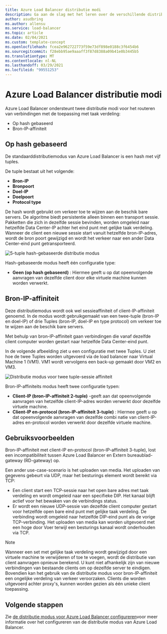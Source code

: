 ```yaml
---
title: Azure Load Balancer distributie modi
description: Ga aan de slag met het leren over de verschillende distributie modi van Azure Load Balancer.
author: asudbring
ms.author: allensu
ms.service: load-balancer
ms.topic: article
ms.date: 02/04/2021
ms.custom: template-concept
ms.openlocfilehash: fcea2e962722773f59e73df898e0188c3f6454b6
ms.sourcegitcommit: f28ebb95ae9aaaff3f87d8388a09b41e0b3445b5
ms.translationtype: MT
ms.contentlocale: nl-NL
ms.lasthandoff: 03/29/2021
ms.locfileid: "99551253"
---
```

# <a name="azure-load-balancer-distribution-modes"></a>Azure Load Balancer distributie modi

Azure Load Balancer ondersteunt twee distributie modi voor het routeren van verbindingen met de toepassing met taak verdeling:

* Op hash gebaseerd
* Bron-IP-affiniteit

## <a name="hash-based"></a>Op hash gebaseerd

De standaarddistributiemodus van Azure Load Balancer is een hash met vijf tuples. 

De tuple bestaat uit het volgende:
* **Bron-IP**
* **Bronpoort**
* **Doel-IP**
* **Doelpoort**
* **Protocol type**

De hash wordt gebruikt om verkeer toe te wijzen aan de beschik bare servers. De algoritme biedt persistentie alleen binnen een transport sessie. Pakketten die zich in dezelfde sessie bevinden, worden omgeleid naar hetzelfde Data Center-IP achter het eind punt met gelijke taak verdeling. Wanneer de client een nieuwe sessie start vanuit hetzelfde bron-IP-adres, wordt de bron poort gewijzigd en wordt het verkeer naar een ander Data Center-eind punt getransporteerd.

![5-tuple hash-gebaseerde distributie modus](./media/distribution-mode-concepts/load-balancer-distribution.png)

Hash-gebaseerde modus heeft één configuratie type:

* **Geen (op hash gebaseerd)** : Hiermee geeft u op dat opeenvolgende aanvragen van dezelfde client door elke virtuele machine kunnen worden verwerkt.

## <a name="source-ip-affinity"></a>Bron-IP-affiniteit

Deze distributiemodus wordt ook wel sessieaffiniteit of client-IP-affiniteit genoemd. In de modus wordt gebruikgemaakt van een twee-tuple (bron-IP en doel-IP) of drie Tuples (bron-IP, doel-IP en type protocol) om verkeer toe te wijzen aan de beschik bare servers. 

Met behulp van bron-IP-affiniteit gaan verbindingen die vanaf dezelfde client computer worden gestart naar hetzelfde Data Center-eind punt.

In de volgende afbeelding ziet u een configuratie met twee Tuples. U ziet hoe de twee Tuples worden uitgevoerd via de load balancer naar Virtual Machine 1 (VM1). VM1 wordt vervolgens een back-up gemaakt door VM2 en VM3.

![Distributie modus voor twee tuple-sessie affiniteit](./media/load-balancer-distribution-mode/load-balancer-session-affinity.png)

Bron-IP-affiniteits modus heeft twee configuratie typen:

* **Client-IP (bron-IP-affiniteit 2-tuple)** -geeft aan dat opeenvolgende aanvragen van hetzelfde client-IP-adres worden verwerkt door dezelfde virtuele machine.
* **Client-IP en-protocol (bron-IP-affiniteit 3-tuple)** : Hiermee geeft u op dat opeenvolgende aanvragen van dezelfde combi natie van client-IP-adres en-protocol worden verwerkt door dezelfde virtuele machine.

## <a name="use-cases"></a>Gebruiksvoorbeelden

Bron-IP-affiniteit met client-IP en-protocol (bron-IP-affiniteit 3-tuple), lost een incompatibiliteit tussen Azure Load Balancer en Extern bureaublad-gateway (RD-gateway) op. 

Een ander use-case-scenario is het uploaden van media. Het uploaden van gegevens gebeurt via UDP, maar het besturings element wordt bereikt via TCP:

* Een client start een TCP-sessie naar het open bare adres met taak verdeling en wordt omgeleid naar een specifieke DIP. Het kanaal blijft actief voor het bewaken van de verbindings status.
* Er wordt een nieuwe UDP-sessie van dezelfde client computer gestart voor hetzelfde open bare eind punt met gelijke taak verdeling. De verbinding wordt omgeleid naar hetzelfde DIP-eind punt als de vorige TCP-verbinding. Het uploaden van media kan worden uitgevoerd met een hoge door Voer terwijl een besturings kanaal wordt onderhouden via TCP.

> [!NOTE]
> Wanneer een set met gelijke taak verdeling wordt gewijzigd door een virtuele machine te verwijderen of toe te voegen, wordt de distributie van client aanvragen opnieuw berekend. U kunt niet afhankelijk zijn van nieuwe verbindingen van bestaande clients om op dezelfde server te eindigen. Bovendien kan het gebruik van de distributie modus voor bron-IP-affiniteit een ongelijke verdeling van verkeer veroorzaken. Clients die worden uitgevoerd achter proxy's, kunnen worden gezien als één unieke client toepassing.


## <a name="next-steps"></a>Volgende stappen

Zie [de distributie modus voor Azure Load Balancer configureren](load-balancer-distribution-mode.md)voor meer informatie over het configureren van de distributie modus van Azure Load Balancer.

